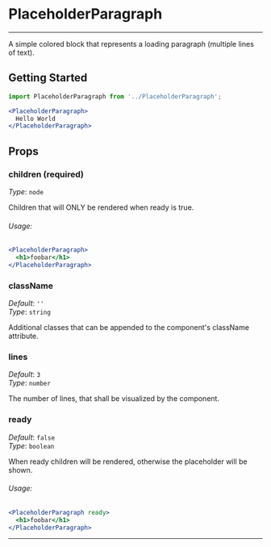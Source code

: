 # PlaceholderParagraph
---

A simple colored block that represents a loading paragraph (multiple lines of text).

## Getting Started

```jsx
import PlaceholderParagraph from '../PlaceholderParagraph';

<PlaceholderParagraph>
  Hello World
</PlaceholderParagraph>
```

## Props

### children (required)

_Type_: `node`  

Children that will ONLY be rendered when ready is true.

###### Usage:

```jsx
<PlaceholderParagraph>
  <h1>foobar</h1>
</PlaceholderParagraph>
```

### className
_Default_: `''`  
_Type_: `string`  

Additional classes that can be appended to the component's className attribute.

### lines

_Default_: `3`  
_Type_: `number`  

The number of lines, that shall be visualized by the component.

### ready

_Default_: `false`  
_Type_: `boolean`  

When ready children will be rendered, otherwise the placeholder will be shown.

###### Usage:

```jsx
<PlaceholderParagraph ready>
  <h1>foobar</h1>
</PlaceholderParagraph>
```

---
